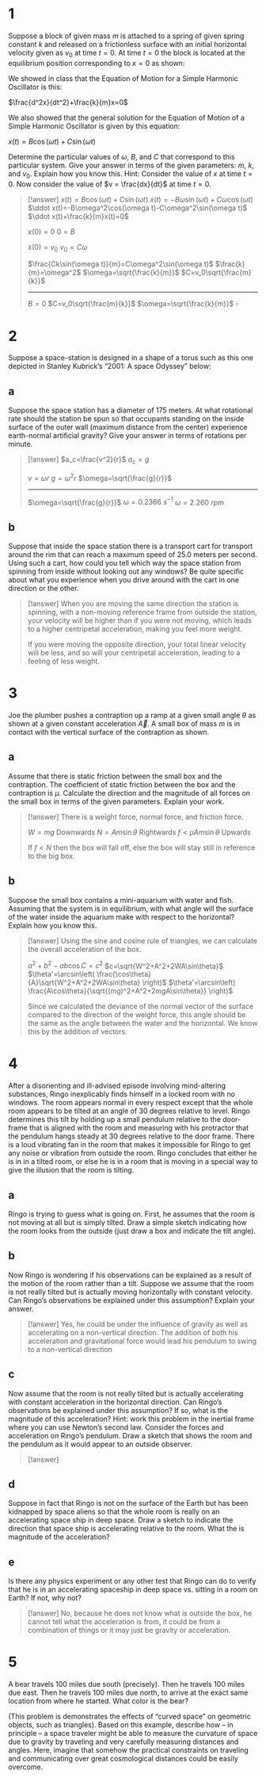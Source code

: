 # 1

Suppose a block of given mass $m$ is attached to a spring of given spring constant $k$ and released on a frictionless surface with an initial horizontal velocity given as $v_0$ at time $t = 0$. At time $t = 0$ the block is located at the equilibrium position corresponding to $x = 0$ as shown:

We showed in class that the Equation of Motion for a Simple Harmonic Oscillator is this:

$\frac{d^2x}{dt^2}+\frac{k}{m}x=0$

We also showed that the general solution for the Equation of Motion of a Simple Harmonic Oscillator is given by this equation:

$x(t) = B \cos(\omega t) + C \sin(\omega t)$

Determine the particular values of $\omega$, $B$, and $C$ that correspond to this particular system. Give your answer in terms of the given parameters: $m$, $k$, and $v_0$. Explain how you know this.
Hint: Consider the value of $x$ at time $t = 0$. Now consider the value of $v = \frac{dx}{dt}$ at time $t = 0$.

> [!answer]
> $x(t)=B\cos(\omega t)+C\sin(\omega t)$
> $\dot x(t)=-B\omega\sin(\omega t)+C\omega\cos(\omega t)$
> $\ddot x(t)=-B\omega^2\cos(\omega t)-C\omega^2\sin(\omega t)$
> $\ddot x(t)+\frac{k}{m}x(t)=0$
> 
> $x(0)=0$
> $0=B$
> 
> $\dot x(0)=v_0$
> $v_0=C\omega$
> 
> $\frac{Ck\sin(\omega t)}{m}=C\omega^2\sin(\omega t)$
> $\frac{k}{m}=\omega^2$
> $\omega=\sqrt{\frac{k}{m}}$
> $C=v_0\sqrt{\frac{m}{k}}$
> 
> ---
> 
> $B=0$
> $C=v_0\sqrt{\frac{m}{k}}$
> $\omega=\sqrt{\frac{k}{m}}$
> $\square$

# 2

Suppose a space-station is designed in a shape of a torus such as this one depicted in Stanley Kubrick’s “2001: A space Odyssey” below:

## a

Suppose the space station has a diameter of 175 meters. At what rotational rate should the station be spun so that occupants standing on the inside surface of the outer wall (maximum distance from the center) experience earth-normal artificial gravity? Give your answer in terms of rotations per minute.

> [!answer]
> $a_c=\frac{v^2}{r}$
> $a_c=g$
> 
> $v=\omega r$
> $g=\omega^2r$
> $\omega=\sqrt{\frac{g}{r}}$
> 
> ---
> 
> $\omega=\sqrt{\frac{g}{r}}$
> $\omega=0.2366~s^{-1}$
> $\omega=2.260~rpm$

## b

Suppose that inside the space station there is a transport cart for transport around the rim that can reach a maximum speed of 25.0 meters per second. Using such a cart, how could you tell which way the space station from spinning from inside without looking out any windows? Be quite specific about what you experience when you drive around with the cart in one direction or the other.

> [!answer]
> When you are moving the same direction the station is spinning, with a non-moving reference frame from outside the station, your velocity will be higher than if you were not moving, which leads to a higher centripetal acceleration, making you feel more weight.
> 
> If you were moving the opposite direction, your total linear velocity will be less, and so will your centripetal acceleration, leading to a feeling of less weight.

# 3

Joe the plumber pushes a contraption up a ramp at a given small angle $\theta$ as shown at a given constant acceleration $\vec A$. A small box of mass $m$ is in contact with the vertical surface of the contraption as shown.

## a

Assume that there is static friction between the small box and the contraption. The coefficient of static friction between the box and the contraption is $\mu$. Calculate the direction and the magnitude of all forces on the small box in terms of the given parameters. Explain your work.

> [!answer]
> There is a weight force, normal force, and friction force.
> 
> $W=mg$ Downwards
> $N=Am\sin\theta$ Rightwards
> $f<\mu Am\sin\theta$ Upwards
> 
> If $f<N$ then the box will fall off, else the box will stay still in reference to the big box.

## b

Suppose the small box contains a mini-aquarium with water and fish. Assuming that the system is in equilibrium, with what angle will the surface of the water inside the aquarium make with respect to the horizontal? Explain how you know this.

> [!answer]
> Using the sine and cosine rule of triangles, we can calculate the overall acceleration of the box.
> 
> $a^2+b^2-ab\cos C=c^2$
> $c=\sqrt{W^2+A^2+2WA\sin\theta}$
> $\theta'=\arcsin\left( \frac{\cos\theta}{A}\sqrt{W^2+A^2+2WA\sin\theta} \right)$
> $\theta'=\arcsin\left( \frac{A\cos\theta}{\sqrt{(mg)^2+A^2+2mgA\sin\theta}} \right)$
> 
> Since we calculated the deviance of the normal vector of the surface compared to the direction of the weight force, this angle should be the same as the angle between the water and the horizontal. We know this by the addition of vectors.

# 4

After a disorienting and ill-advised episode involving mind-altering substances, Ringo inexplicably finds himself in a locked room with no windows. The room appears normal in every respect except that the whole room appears to be tilted at an angle of 30 degrees relative to level. Ringo determines this tilt by holding up a small pendulum relative to the door-frame that is aligned with the room and measuring with his protractor that the pendulum hangs steady at 30 degrees relative to the door frame. There is a loud vibrating fan in the room that makes it impossible for Ringo to get any noise or vibration from outside the room. Ringo concludes that either he is in in a tilted room, or else he is in a room that is moving in a special way to give the illusion that the room is
tilting.

## a

Ringo is trying to guess what is going on. First, he assumes that the room is not moving at all but is simply tilted. Draw a simple sketch indicating how the room looks from the outside (just draw a box and indicate the tilt angle).

## b

Now Ringo is wondering if his observations can be explained as a result of the motion of the room rather than a tilt. Suppose we assume that the room is not really tilted but is actually moving horizontally with constant velocity. Can Ringo’s observations be explained under this assumption? Explain your answer.

> [!answer]
> Yes, he could be under the influence of gravity as well as accelerating on a non-vertical direction. The addition of both his acceleration and gravitational force would lead his pendulum to swing to a non-vertical direction

## c

Now assume that the room is not really tilted but is actually accelerating with constant acceleration in the horizontal direction. Can Ringo’s observations be explained under this assumption? If so, what is the magnitude of this acceleration?
Hint: work this problem in the inertial frame where you can use Newton’s second law. Consider the forces and acceleration on Ringo’s pendulum. Draw a sketch that shows the room and the pendulum as it would appear to an outside observer.

> [!answer]
> 

## d

Suppose in fact that Ringo is not on the surface of the Earth but has been kidnapped by space aliens so that the whole room is really on an accelerating space ship in deep space. Draw a sketch to indicate the direction that space ship is accelerating relative to the room. What the is magnitude of the acceleration?

## e

Is there any physics experiment or any other test that Ringo can do to verify that he is in an accelerating spaceship in deep space vs. sitting in a room on Earth? If not, why not?

> [!answer]
> No, because he does not know what is outside the box, he cannot tell what the acceleration is from, it could be from a combination of things or it may just be gravity or acceleration.

# 5

A bear travels 100 miles due south (precisely). Then he travels 100 miles due east. Then he travels 100 miles due north, to arrive at the exact same location from where he started. What color is the bear?

(This problem is demonstrates the effects of “curved space” on geometric objects, such as triangles). Based on this example, describe how – in principle – a space traveler might be able to measure the curvature of space due to gravity by traveling and very carefully measuring distances and angles. Here, imagine that somehow the practical constraints on traveling and communicating over great cosmological distances could be easily overcome.